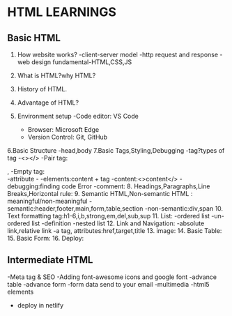 # HTML LEARNINGS

## Basic HTML

1. How website works?
   -client-server model
   -http request and response
   -web design fundamental-HTML,CSS,JS

2. What is HTML?why HTML?
3. History of HTML.
4. Advantage of HTML?
5. Environment setup
   -Code editor: VS Code
   - Browser: Microsoft Edge
   - Version Control: Git, GitHub
  
6.Basic Structure
    -head,body
7.Basic Tags,Styling,Debugging
    -tag?types of tag
        -<></>
        -Pair tag:<p></p>,<body></body>
        -Empty tag:<br>
    -attribute
        -<tag attribute ="value">
    -elements:content + tag
    -content:<>content</>
    -debugging:finding code Error
    -comment: <!-- basic info -->
8. Headings,Paragraphs,Line Breaks,Horizontal rule:
9. Semantic HTML,Non-semantic HTML : meaningful/non-meaningful
    -semantic:header,footer,main,form,table,section
    -non-semantic:div,span
10. Text formatting tag:h1-6,i,b,strong,em,del,sub,sup
11. List:
    -ordered list
    -un-ordered list
    -definition
    -nested list
12. Link and Navigation:
    -absolute link,relative link
    -a tag, attributes:href,target,title
13. image:
14. Basic Table:
15. Basic Form:
16. Deploy:

## Intermediate HTML

-Meta tag & SEO
-Adding font-awesome icons and google font
-advance table
-advance form
-form data send to your email
-multimedia
-html5 elements

- deploy in netlify
